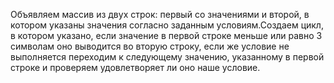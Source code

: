 Объявляем массив из двух строк: первый со значениями и второй, в котором указаны значения согласно заданным условиям.Создаем цикл, в котором указано, если значение в первой строке меньше или равно 3 символам оно выводится во вторую строку, если же условие не выполняется переходим к следующему значению, указанному в первой строке и проверяем удовлетворяет ли оно наше условие. 